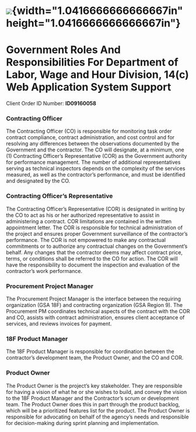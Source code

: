 ![](media/image01.png){width="1.0416666666666667in" height="1.0416666666666667in"}
==================================================================================

Government Roles And Responsibilities For Department of Labor, Wage and Hour Division, 14(c) Web Application System Support
===========================================================================================================================

Client Order ID Number: **ID09160058**

### Contracting Officer

The Contracting Officer (CO) is responsible for monitoring task order
contract compliance, contract administration, and cost control and for
resolving any differences between the observations documented by the
Government and the contractor. The CO will designate, at a minimum, one
(1) Contracting Officer’s Representative (COR) as the Government
authority for performance management. The number of additional
representatives serving as technical inspectors depends on the
complexity of the services measured, as well as the contractor’s
performance, and must be identified and designated by the CO.

### Contracting Officer’s Representative

The Contracting Officer’s Representative (COR) is designated in writing
by the CO to act as his or her authorized representative to assist in
administering a contract. COR limitations are contained in the written
appointment letter. The COR is responsible for technical administration
of the project and ensures proper Government surveillance of the
contractor’s performance. The COR is not empowered to make any
contractual commitments or to authorize any contractual changes on the
Government’s behalf. Any changes that the contractor deems may affect
contract price, terms, or conditions shall be referred to the CO for
action. The COR will have the responsibility to document the inspection
and evaluation of the contractor’s work performance.

### Procurement Project Manager

The Procurement Project Manager is the interface between the requiring
organization (GSA 18F) and contracting organization (GSA Region 9). The
Procurement PM coordinates technical aspects of the contract with the
COR and CO, assists with contract administration, ensures client
acceptance of services, and reviews invoices for payment.

### 18F Product Manager

The 18F Product Manager is responsible for coordination between the
contractor’s development team, the Product Owner, and the CO and COR.

### Product Owner

The Product Owner is the project’s key stakeholder. They are responsible
for having a vision of what he or she wishes to build, and convey the
vision to the 18F Product Manager and the Contractor’s scrum or
development team. The Product Owner does this in part through the
product backlog, which will be a prioritized features list for the
product. The Product Owner is responsible for advocating on behalf of
the agency’s needs and responsible for decision-making during sprint
planning and implementation.
